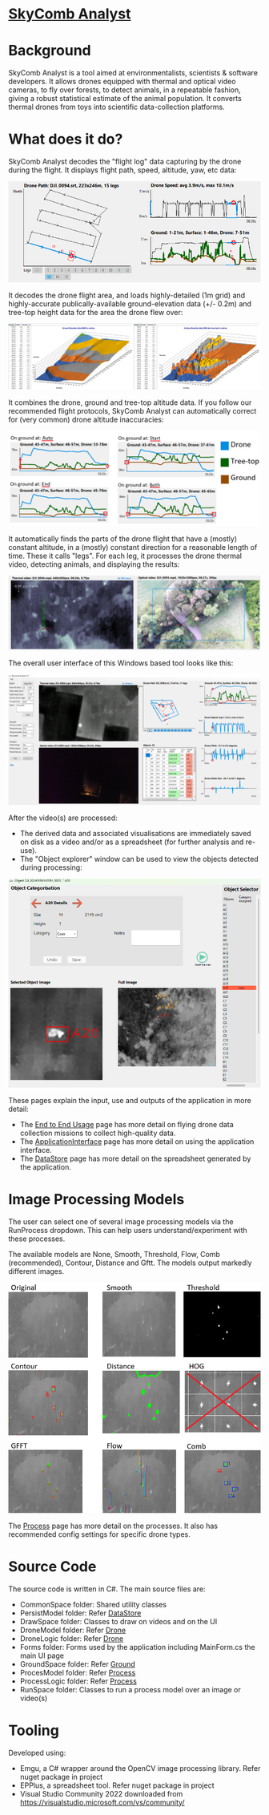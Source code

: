 # [SkyComb Analyst](https://github.com/PhilipQuirke/SkyCombAnalystHelp/) 

# Background
SkyComb Analyst is a tool aimed at environmentalists, scientists & software developers. 
It allows drones equipped with thermal and optical video cameras, to fly over forests, 
to detect animals, in a repeatable fashion, giving a robust statistical estimate of the animal population. 
It converts thermal drones from toys into scientific data-collection platforms. 


# What does it do?
SkyComb Analyst decodes the "flight log" data capturing by the drone during the flight. 
It displays flight path, speed, altitude, yaw, etc data:  

![Path, Speed & Altitude](./Static/Overview1.png?raw=true "Path, Speed & Altitude")

It decodes the drone flight area, and loads highly-detailed (1m grid) and 
highly-accurate publically-available ground-elevation data (+/- 0.2m) and 
tree-top height data for the area the drone flew over:

![DEM & DSM Elevations](./Static/Overview2.png?raw=true "DEM & DSM Elevations")

It combines the drone, ground and tree-top altitude data. If you follow our recommended flight protocols, 
SkyComb Analyst can automatically correct for (very common) drone altitude inaccuracies:

![Drone Altitude Correction](./Static/OnGroundAtExamples.png?raw=true "Drone Altitude Correction")

It automatically finds the parts of the drone flight that have a (mostly) constant altitude, in a (mostly) constant direction 
for a reasonable length of time. These it calls "legs". For each leg, it processes the drone thermal video, 
detecting animals, and displaying the results:

![Thermal & Optical Videos](./Static/Overview3.png?raw=true "Thermal & Optical Videos")

The overall user interface of this Windows based tool looks like this:

![User Interface](./Static/UIExample.png?raw=true "User Interface")

After the video(s) are processed:
- The derived data and associated visualisations are immediately saved on disk as a video and/or as a spreadsheet (for further analysis and re-use).
- The "Object explorer" window can be used to view the objects detected during processing:

![Object Explorer](./Static/ObjectExplorer.png?raw=true "Object Explorer")

These pages explain the input, use and outputs of the application in more detail:
- The [End to End Usage](./Usage.md) page has more detail on flying drone data collection missions to collect high-quality data.  
- The [ApplicationInterface](./ApplicationInterface.md) page has more detail on using the application interface.  
- The [DataStore](./DataStore.md) page has more detail on the spreadsheet generated by the application.

# Image Processing Models
The user can select one of several image processing models via the RunProcess dropdown. 
This can help users understand/experiment with these processes.

The available models are None, Smooth, Threshold, Flow, Comb (recommended), Contour, Distance and Gftt.
The models output markedly different images. 

![Process Examples](./Static/ModelExamples.png?raw=true "Process Examples")

The [Process](./Model.md) page has more detail on the processes. 
It also has recommended config settings for specific drone types.


# Source Code
The source code is written in C#. The main source files are:
- CommonSpace folder: Shared utility classes
- PersistModel folder: Refer [DataStore](./DataStore.md)
- DrawSpace folder: Classes to draw on videos and on the UI
- DroneModel folder: Refer [Drone](./Drone.md)
- DroneLogic folder: Refer [Drone](./Drone.md)
- Forms folder: Forms used by the application including MainForm.cs the main UI page
- GroundSpace folder: Refer [Ground](./Ground.md)
- ProcesModel folder: Refer [Process](./Model.md) 
- ProcessLogic folder: Refer [Process](./Model.md) 
- RunSpace folder: Classes to run a process model over an image or video(s)


# Tooling 
Developed using:
- Emgu, a C# wrapper around the OpenCV image processing library. Refer nuget package in project
- EPPlus, a spreadsheet tool. Refer nuget package in project
- Visual Studio Community 2022 downloaded from https://visualstudio.microsoft.com/vs/community/
